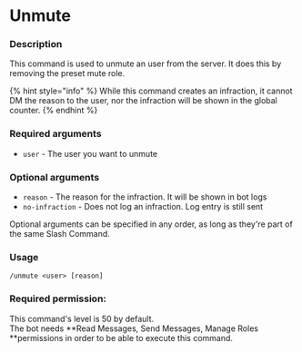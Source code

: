 # Unmute

### **Description**

This command is used to unmute an user from the server. It does this by removing the preset mute role.

{% hint style="info" %}
While this command creates an infraction, it cannot DM the reason to the user, nor the infraction will be shown in the global counter.
{% endhint %}

### **Required arguments**

* `user` - The user you want to unmute

### **Optional arguments**

* `reason` - The reason for the infraction. It will be shown in bot logs
* `no-infraction` - Does not log an infraction. Log entry is still sent

Optional arguments can be specified in any order, as long as they're part of the same Slash Command.

### **Usage**

```
/unmute <user> [reason]
```

### **Required permission:**

This command's level is 50 by default.\
The bot needs **Read Messages, Send Messages, Manage Roles **permissions in order to be able to execute this command.
